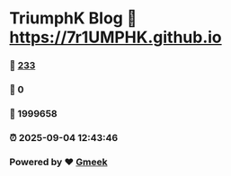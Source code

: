 # TriumphK Blog :link: https://7r1UMPHK.github.io 
### :page_facing_up: [233](https://7r1UMPHK.github.io/tag.html) 
### :speech_balloon: 0 
### :hibiscus: 1999658 
### :alarm_clock: 2025-09-04 12:43:46 
### Powered by :heart: [Gmeek](https://github.com/Meekdai/Gmeek)
